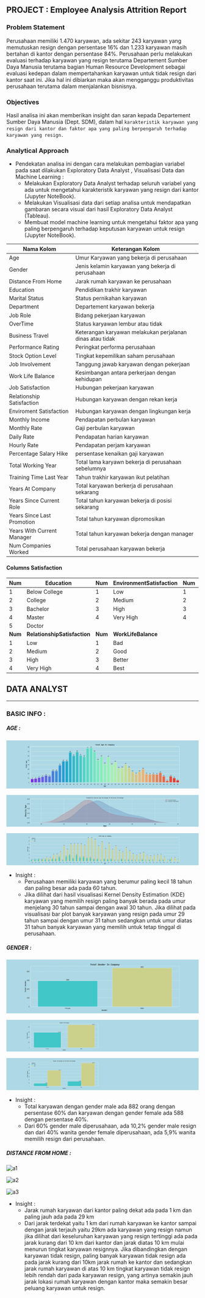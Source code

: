 ## PROJECT : Employee Analysis Attrition Report


### **Problem Statement**
Perusahaan memiliki 1.470 karyawan, ada sekitar 243 karyawan yang memutuskan resign dengan persentase 16% dan 1.233 karyawan masih bertahan di kantor dengan persentase 84%. Perusahaan perlu melakukan evaluasi terhadap karyawan yang resign terutama Departement Sumber Daya Manusia terutama bagian Human Resource Development sebagai evaluasi kedepan dalam mempertahankan karyawan untuk tidak resign dari kantor saat ini. Jika hal ini dibiarkan maka akan mengganggu produktivitas perusahaan terutama dalam menjalankan bisnisnya.

### **Objectives**
Hasil analisa ini akan memberikan insight dan saran kepada Departement Sumber Daya Manusia (Dept. SDM), dalam hal `karakteristik karyawan yang resign dari kantor dan faktor apa yang paling berpengaruh terhadap karyawan yang resign.`

### **Analytical Approach**
- Pendekatan analisa ini dengan cara melakukan pembagian variabel pada saat dilakukan Exploratory Data Analyst , Visualisasi Data dan Machine Learning :
  - Melakukan Exploratory Data Analyst terhadap seluruh variabel yang ada untuk mengetahui karakteristik karyawan yang resign dari kantor (Jupyter NoteBook).
  - Melakukan Visualisasi data dari setiap analisa untuk mendapatkan gambaran secara visual dari hasil Exploratory Data Analyst (Tableau).
  - Membuat model machine learning untuk mengetahui faktor apa yang paling berpengaruh terhadap keputusan karyawan untuk resign (Jupyter NoteBook).

| **Nama Kolom** | **Keterangan Kolom** |
| --- | --- |
|Age|Umur Karyawan yang bekerja di perusahaan|
|Gender|Jenis kelamin karyawan yang bekerja di perusahaan|
|Distance From Home|Jarak rumah karyawan ke perusahaan|
|Education|Pendidikan trakhir karyawan|
|Marital Status|Status pernikahan karyawan|
|Department|Departement karyawan bekerja|
|Job Role|Bidang pekerjaan karyawan|
|OverTime|Status karyawan lembur atau tidak|
|Business Travel|Keterangan karyawan melakukan perjalanan dinas atau tidak|
|Performance Rating|Peringkat performa perusahaan|
|Stock Option Level|Tingkat kepemilikan saham perusahaan|
|Job Involvement|Tanggung jawab karyawan dengan pekerjaan|
|Work Life Balance|Kesimbangan antara perkerjaan dengan kehidupan|
|Job Satisfaction|Hubungan pekerjaan karyawan|
|Relationship Satisfaction|Hubungan karyawan dengan rekan kerja|
|Enviroment Satisfaction|Hubungan karyawan dengan lingkungan kerja|
|Monthly Income|Pendapatan perbulan karyawan|
|Monthly Rate|Gaji perbulan karyawan|
|Daily Rate|Pendapatan harian karyawan|
|Hourly Rate|Pendapatan perjam karyawan|
|Percentage Salary Hike|persentase kenaikan gaji karyawan|
|Total Working Year|Total lama karyawn bekerja di perusahaan sebelumnya|
|Training Time Last Year|Tahun trakhir karyawan ikut pelatihan|
|Years At Company|Total karyawan berkerja di perusahaan sekarang|
|Years Since Current Role|Total tahun karyawan bekerja di posisi sekarang|
|Years Since Last Promotion|Total tahun karyawan dipromosikan|
|Years With Current Manager|Total tahun karyawan bekerja dengan manager|
|Num Companies Worked|Total perusahaan karyawan bekerja|

#### Columns Satisfaction
| **Num** | **Education** | **Num** | **EnvironmentSatisfaction** | **Num** | **JobInvolvement** | **Num** | **JobSatisfaction** | **Num** | **PerformanceRating** |
| --- | --- |--- | --- | --- | --- |--- | --- |--- | --- |
|1|Below College|1|Low|1|Low|1|Low|1|Low|
|2|College|2|Medium|2|Medium|2|Medium|2|Good|
|3|Bachelor|3|High|3|High|3|High|3|Excellent|
|4|Master|4|Very High|4|Very High|4|Outstanding| | |
|5|Doctor| | | | | | | | |
| **Num** | **RelationshipSatisfaction** | **Num** | **WorkLifeBalance** |  |  |  |  |  |  |
|1|Low|1|Bad| | | | | | |
|2|Medium|2|Good| | | | | | |
|3|High|3|Better| | | | | | |
|4|Very High|4|Best| | | | | | |

## DATA ANALYST
<hr>

### BASIC INFO :

##### AGE :

![a1](https://github.com/mhdalfarisy/Employee-Analysis-Attrition-Report/blob/main/Visualisasi/Visualisasi%20Age%201.jpeg)

![a2](https://github.com/mhdalfarisy/Employee-Analysis-Attrition-Report/blob/main/Visualisasi/Visualisasi%20Age%202.jpeg)

![a3](https://github.com/mhdalfarisy/Employee-Analysis-Attrition-Report/blob/main/Visualisasi/Visualisasi%20Age%203.jpeg)

- Insight :
  - Perusahaan memiliki karyawan yang berumur paling kecil 18 tahun dan paling besar ada pada 60 tahun.
  - Jika dilihat dari hasil visualisasi Kernel Density Estimation (KDE) karyawan yang memilih resign paling banyak berada pada umur menjelang 30 tahun sampai dengan awal 30 tahun. Jika dilihat pada visualisasi bar plot banyak karyawan yang resign pada umur 29 tahun sampai dengan umur 31 tahun sedangkan untuk umur diatas 31 tahun banyak karyawan yang memilih untuk tetap tinggal di perusahaan.

##### GENDER :

![a1](https://github.com/mhdalfarisy/Employee-Analysis-Attrition-Report/blob/main/Visualisasi/Visualisasi%20Gender%201.jpeg)

![a2](https://github.com/mhdalfarisy/Employee-Analysis-Attrition-Report/blob/main/Visualisasi/Visualisasi%20Gender%202.jpeg)

![a3](https://github.com/mhdalfarisy/Employee-Analysis-Attrition-Report/blob/main/Visualisasi/Visualisasi%20Gender%203.jpeg)

- Insight :
  - Total karyawan dengan gender male ada 882 orang dengan persentase 60% dan karyawan dengan gender female ada 588 dengan persentase 40%.
  - Dari 60% gender male diperusahaan, ada 10,2% gender male resign dan dari 40% wanita gender female diperusahaan, ada 5,9% wanita memilih resign dari perusahaan.


##### DISTANCE FROM HOME :

![a1](https://github.com/mhdalfarisy/Employee-Analysis-Attrition-Report/blob/main/Visualisasi/Visualisasi%20DistanceFromeHome%201.jpeg)

![a2](https://github.com/mhdalfarisy/Employee-Analysis-Attrition-Report/blob/main/Visualisasi/Visualisasi%20DistanceFromeHome%202.jpeg)

![a3](https://github.com/mhdalfarisy/Employee-Analysis-Attrition-Report/blob/main/Visualisasi/Visualisasi%20DistanceFromeHome%203.jpeg)

- Insight :
  - Jarak rumah karyawan dari kantor paling dekat ada pada 1 km dan paling jauh ada pada 29 km
  - Dari jarak terdekat yaitu 1 km dari rumah karyawan ke kantor sampai dengan jarak terjauh yaitu 29km ada karyawan yang resign namun jika dilihat dari keseluruhan karyawan yang resign tertinggi ada pada jarak kurang dari 10 km dari kantor dan jarak diatas 10 km mulai menurun tingkat karyawan resignnya. Jika dibandingkan dengan karyawan tidak resign, paling banyak karyawan tidak resign ada pada jarak kurang dari 10km jarak rumah ke kantor dan sedangkan jarak rumah karyawan di atas 10 km tingkat karyawan tidak resign lebih rendah dari pada karyawan resign, yang artinya semakin jauh jarak lokasi rumah karyawan dengan kantor maka semakin besar peluang karyawan untuk resign.

